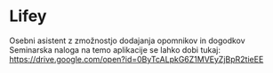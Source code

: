 # Lifey
Osebni asistent z zmožnostjo dodajanja opomnikov in dogodkov
Seminarska naloga na temo aplikacije se lahko dobi tukaj: 
https://drive.google.com/open?id=0ByTcALpkG6Z1MVEyZjBpR2tieEE

